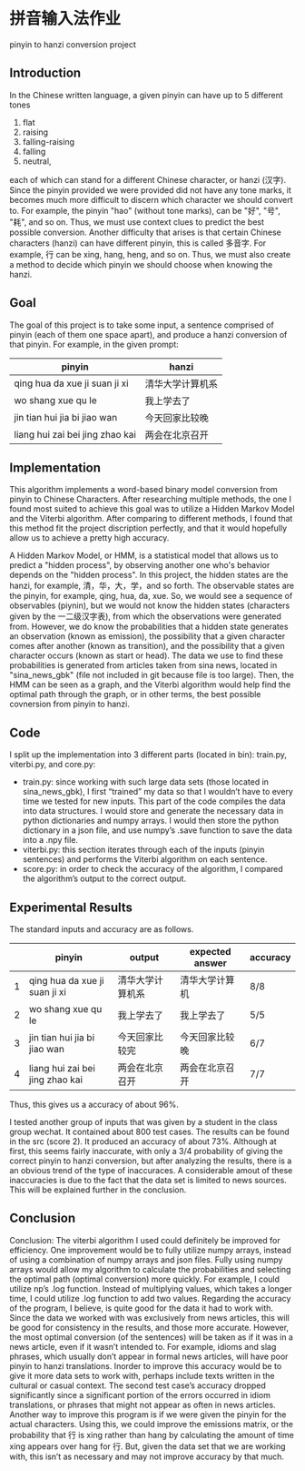 # 拼音输入法作业
pinyin to hanzi conversion project

## Introduction
In the Chinese written language, a given pinyin can have up to 5 different tones
  1. flat
  2. raising
  3. falling-raising
  4. falling
  5. neutral,

each of which can stand for a different Chinese character, or hanzi (汉字). Since the pinyin provided we were provided did not have any tone marks, it becomes much more difficult to discern which character we should convert to. For example, the pinyin "hao" (without tone marks), can be "好", "号", "耗", and so on. Thus, we must use context clues to predict the best possible conversion. Another difficulty that arises is that certain Chinese characters (hanzi) can have different pinyin, this is called 多音字. For example, 行 can be xing, hang, heng, and so on. Thus, we must also create a method to decide which pinyin we should choose when knowing the hanzi.

## Goal
The goal of this project is to take some input, a sentence comprised of pinyin (each of them one space apart), and produce a hanzi conversion of that pinyin. For example, in the given prompt:

|pinyin|hanzi|
|----|----|
|qing hua da xue ji suan ji xi|清华大学计算机系|
|wo shang xue qu le|我上学去了|
|jin tian hui jia bi jiao wan|今天回家比较晚|
|liang hui zai bei jing zhao kai|两会在北京召开|

## Implementation
This algorithm implements a word-based binary model conversion from pinyin to Chinese Characters.
After researching multiple methods, the one I found most suited to achieve this goal was to utilize a Hidden Markov Model and the Viterbi algorithm. After comparing to different methods, I found that this method fit the project discription perfectly, and that it would hopefully allow us to achieve a pretty high accuracy. 

A Hidden Markov Model, or HMM, is a statistical model that allows us to predict a "hidden process", by observing another one who's behavior depends on the "hidden process". In this project, the hidden states are the hanzi, for example, 清，华，大，学，and so forth. The observable states are the pinyin, for example, qing, hua, da, xue. So, we would see a sequence of observables (piynin), but we would not know the hidden states (characters given by the 一二级汉字表), from which the observations were  generated from. However, we do know the probabilities that a hidden state generates an observation (known as emission), the possibility that a given character comes after another (known as transition), and the possibility that a given character occurs (known as start or head). The data we use to find these probabilities is generated from articles taken from sina news, located in "sina_news_gbk" (file not included in git because file is too large). Then, the HMM can be seen as a graph, and the Viterbi algorithm would help find the optimal path through the graph, or in other terms, the best possible covnersion from pinyin to hanzi.

## Code
I split up the implementation into 3 different parts (located in bin): train.py, viterbi.py, and core.py:

  - train.py: since working with such large data sets (those located in sina_news_gbk), I first “trained” my data so that I wouldn’t have to every time we tested for new inputs. This part of the code compiles the data into data structures. I would store and generate the necessary data in python dictionaries and numpy arrays. I would then store the python dictionary in a json file, and use numpy’s .save function to save the data into a .npy file.
  - viterbi.py: this section iterates through each of the inputs (pinyin sentences) and performs the Viterbi algorithm on each sentence. 
  - score.py: in order to check the accuracy of the algorithm, I compared the algorithm’s output to the correct output.
  
## Experimental Results
The standard inputs and accuracy are as follows.

||pinyin|output|expected answer|accuracy|
|-|----|----|---------|--------|
|1|qing hua da xue ji suan ji xi|清华大学计算机系|清华大学计算机|8/8|
|2|wo shang xue qu le|我上学去了|我上学去了|5/5|
|3|jin tian hui jia bi jiao wan|今天回家比较完|今天回家比较晚|6/7|
|4|liang hui zai bei jing zhao kai|两会在北京召开|两会在北京召开|7/7|

Thus, this gives us a accuracy of about 96%.

I tested another group of inputs that was given by a student in the class group wechat. It contained about 800 test cases. The results can be found in the src (score 2). It produced an accuracy of about 73%. Although at first, this seems fairly inaccurate, with only a 3/4 probability of giving the correct pinyin to hanzi conversion, but after analyzing the results, there is a an obvious trend of the type of inaccuraces. A considerable amout of these inaccuracies is due to the fact that the data set is limited to news sources. This will be explained further in the conclusion.

## Conclusion
Conclusion: 
The viterbi algorithm I used could definitely be improved for efficiency. One improvement would be to fully utilize numpy arrays, instead of using a combination of numpy arrays and json files. Fully using numpy arrays would allow my algorithm to calculate the probabilities and selecting the optimal path (optimal conversion) more quickly. For example, I could utilize np’s .log function. Instead of multiplying values, which takes a longer time, I could utilize .log function to add two values. 
Regarding the accuracy of the program, I believe, is quite good for the data it had to work with. Since the data we worked with was exclusively from news articles, this will be good for consistency in the results, and those more accurate. However, the most optimal conversion (of the sentences) will be taken as if it was in a news article, even if it wasn’t intended to. For example, idioms and slag phrases, which usually don’t appear in formal news articles, will have poor pinyin to hanzi translations. Inorder to improve this accuracy would be to give it more data sets to work with, perhaps include texts written in the cultural or casual context. The second test case’s accuracy dropped significantly since a significant portion of the errors occurred in idiom translations, or phrases that might not appear as often in news articles.
Another way to improve this program is if we were given the pinyin for the actual characters. Using this, we could improve the emissions matrix, or the probability that 行 is xing rather than hang by calculating the amount of time xing appears over hang for 行. But, given the data set that we are working with, this isn’t as necessary and may not improve accuracy by that much.



